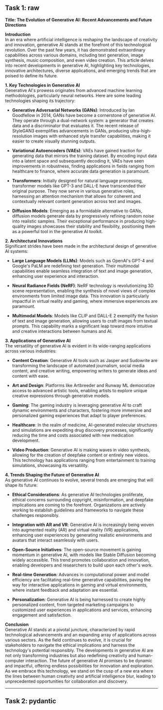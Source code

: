 ## Task 1: raw

**Title: The Evolution of Generative AI: Recent Advancements and Future Directions**

**Introduction**  
In an era where artificial intelligence is reshaping the landscape of creativity and innovation, generative AI stands at the forefront of this technological revolution. Over the past few years, it has demonstrated extraordinary capabilities across various domains, including text generation, image synthesis, music composition, and even video creation. This article delves into recent developments in generative AI, highlighting key technologies, innovative architectures, diverse applications, and emerging trends that are poised to define its future.

**1. Key Technologies in Generative AI**  
Generative AI's prowess originates from advanced machine learning methodologies, particularly neural networks. Here are some leading technologies shaping its trajectory:

- **Generative Adversarial Networks (GANs)**: Introduced by Ian Goodfellow in 2014, GANs have become a cornerstone of generative AI. They operate through a dual-network system: a generator that creates data and a discriminator that evaluates it. The recent release of StyleGAN3 exemplifies advancements in GANs, producing ultra-high-resolution images with enhanced style transfer capabilities, making it easier to create visually stunning outputs.

- **Variational Autoencoders (VAEs)**: VAEs have gained traction for generating data that mirrors the training dataset. By encoding input data into a latent space and subsequently decoding it, VAEs have seen improvements in robustness, finding applications in fields ranging from healthcare to finance, where accurate data generation is paramount.

- **Transformers**: Initially designed for natural language processing, transformer models like GPT-3 and DALL-E have transcended their original purpose. They now serve in various generative roles, harnessing an attention mechanism that allows for coherent and contextually relevant content generation across text and images.

- **Diffusion Models**: Emerging as a formidable alternative to GANs, diffusion models generate data by progressively refining random noise into realistic samples. Their exceptional performance in producing high-quality images showcases their stability and flexibility, positioning them as a powerful tool in the generative AI toolkit.

**2. Architectural Innovations**  
Significant strides have been made in the architectural design of generative AI systems:

- **Large Language Models (LLMs)**: Models such as OpenAI's GPT-4 and Google's PaLM are redefining text generation. Their multimodal capabilities enable seamless integration of text and image generation, enhancing user experience and interaction.

- **Neural Radiance Fields (NeRF)**: NeRF technology is revolutionizing 3D scene representation, enabling the synthesis of novel views of complex environments from limited image data. This innovation is particularly impactful in virtual reality and gaming, where immersive experiences are paramount.

- **Multimodal Models**: Models like CLIP and DALL-E 2 exemplify the fusion of text and image generation, allowing users to craft images from textual prompts. This capability marks a significant leap toward more intuitive and creative interactions between humans and AI.

**3. Applications of Generative AI**  
The versatility of generative AI is evident in its wide-ranging applications across various industries:

- **Content Creation**: Generative AI tools such as Jasper and Sudowrite are transforming the landscape of automated journalism, social media content, and creative writing, empowering writers to generate ideas and content with ease.

- **Art and Design**: Platforms like Artbreeder and Runway ML democratize access to advanced artistic tools, enabling artists to explore unique creative expressions through generative models.

- **Gaming**: The gaming industry is leveraging generative AI to craft dynamic environments and characters, fostering more immersive and personalized gaming experiences that adapt to player preferences.

- **Healthcare**: In the realm of medicine, AI-generated molecular structures and simulations are expediting drug discovery processes, significantly reducing the time and costs associated with new medication development.

- **Video Production**: Generative AI is making waves in video synthesis, allowing for the creation of deepfake content or entirely new videos. This technology has applications ranging from entertainment to training simulations, showcasing its versatility.

**4. Trends Shaping the Future of Generative AI**  
As generative AI continues to evolve, several trends are emerging that will shape its future:

- **Ethical Considerations**: As generative AI technologies proliferate, ethical concerns surrounding copyright, misinformation, and deepfake implications are coming to the forefront. Organizations are actively working to establish guidelines and frameworks to navigate these challenges responsibly.

- **Integration with AR and VR**: Generative AI is increasingly being woven into augmented reality (AR) and virtual reality (VR) applications, enhancing user experiences by generating realistic environments and avatars that interact seamlessly with users.

- **Open-Source Initiatives**: The open-source movement is gaining momentum in generative AI, with models like Stable Diffusion becoming widely accessible. This trend promotes collaboration and innovation, enabling developers and researchers to build upon each other's work.

- **Real-time Generation**: Advances in computational power and model efficiency are facilitating real-time generative capabilities, paving the way for interactive applications in gaming and virtual environments, where instant feedback and adaptation are essential.

- **Personalization**: Generative AI is being harnessed to create highly personalized content, from targeted marketing campaigns to customized user experiences in applications and services, enhancing engagement and satisfaction.

**Conclusion**  
Generative AI stands at a pivotal juncture, characterized by rapid technological advancements and an expanding array of applications across various sectors. As the field continues to evolve, it is crucial for stakeholders to navigate the ethical implications and harness the technology's potential responsibly. The developments in generative AI are not only transforming industries but also redefining creativity and human-computer interaction. The future of generative AI promises to be dynamic and impactful, offering endless possibilities for innovation and exploration. As we embrace this technology, we stand on the cusp of a new era where the lines between human creativity and artificial intelligence blur, leading to unprecedented opportunities for collaboration and discovery.

---

## Task 2: pydantic

